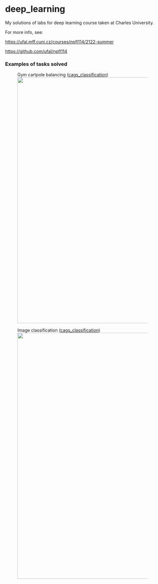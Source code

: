 # deep_learning
My solutions of labs for deep learning course taken at Charles University.

For more info, see:

https://ufal.mff.cuni.cz/courses/npfl114/2122-summer

https://github.com/ufal/npfl114


 <h3>Examples of tasks solved</h3>
 
 <figure>
  <figcaption>Gym cartpole balancing (<a href="https://github.com/butt-head/deep_learning/tree/main/labs/05/cags_classification">cags_classification</a>) </figcaption>
  <img src="https://user-images.githubusercontent.com/23295940/161394789-2d91058e-a92f-4367-b6d3-9a661d36aa46.png" width="800" height="800" />
</figure>

 
 
<figure>
  <figcaption>Image classification (<a href="https://github.com/butt-head/deep_learning/tree/main/labs/05/cags_classification">cags_classification</a>) </figcaption>
  <img src="https://user-images.githubusercontent.com/23295940/161394789-2d91058e-a92f-4367-b6d3-9a661d36aa46.png" width="800" height="800" />
</figure>
